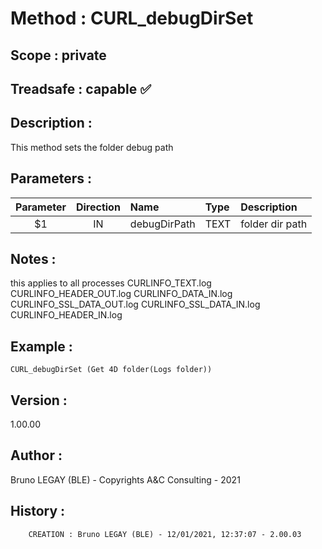 ﻿# **Method :** CURL_debugDirSet
## **Scope :** private
## **Treadsafe :** capable ✅ 
## **Description :** 
This method sets the folder debug path
## **Parameters :** 
| Parameter | Direction | Name | Type | Description | 
|:----:|:----:|:----|:----|:----| 
| $1 | IN | debugDirPath | TEXT | folder dir path | 

## **Notes :** 
this applies to all processes
       CURLINFO_TEXT.log
       CURLINFO_HEADER_OUT.log
       CURLINFO_DATA_IN.log
       CURLINFO_SSL_DATA_OUT.log
       CURLINFO_SSL_DATA_IN.log
       CURLINFO_HEADER_IN.log
## **Example :** 
```
CURL_debugDirSet (Get 4D folder(Logs folder))
```
## **Version :** 
1.00.00
## **Author :** 
Bruno LEGAY (BLE) - Copyrights A&C Consulting - 2021
## **History :** 
 
        CREATION : Bruno LEGAY (BLE) - 12/01/2021, 12:37:07 - 2.00.03
